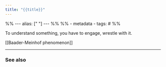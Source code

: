 ```yaml
---
title: "{{title}}"
---
```


%% ---
alias: [" "]
--- %%
%% - metadata
	- tags: #
%%


To understand something, you have to engage, wrestle with it. 

[[Baader-Meinhof phenomenon]]


-------------
### See also

